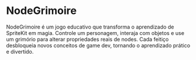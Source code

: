 # NodeGrimoire
NodeGrimoire é um jogo educativo que transforma o aprendizado de SpriteKit em magia. Controle um personagem, interaja com objetos e use um grimório para alterar propriedades reais de nodes. Cada feitiço desbloqueia novos conceitos de game dev, tornando o aprendizado prático e divertido.
